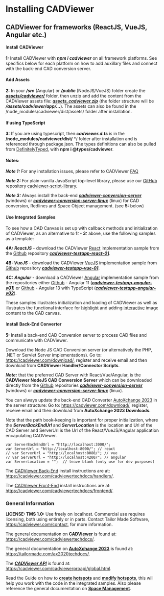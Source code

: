 # Installing CADViewer

## CADViewer for frameworks (ReactJS, VueJS, Angular etc.) 


#### Install CADViewer

**1:** Install CADViewer with ***npm i cadviewer*** on all framework platforms. See specifics below for each platform on how to add auxillary files and connect with the back-end CAD conversion server.

#### Add Assets

**2:** In your ***/src*** (Angular) or ***/public*** (NodeJS/VueJS) folder create the ***[assets/cadviewer/](https://cadviewer.com/downloads/cadviewer/assets/assets_cadviewer.zip)*** folder, then unzip and add the content from the CADViewer assets file: ***[assets_cadviewer.zip](https://cadviewer.com/downloads/cadviewer/assets/assets_cadviewer.zip)*** (the folder structure will be ***/assets/cadviewer/app/...***). The assets can also be found in the /node_modules/cadviewer/dist/assets/ folder after installation.

#### If using TypeScript

**3:** If you are using typescript, then ***cadviewer.d.ts*** is in the **/node_modules/cadviewer/dist/** */ folder after installation and is referenced through package.json. The types definitions can also be pulled from [DefinitelyTyped](https://github.com/DefinitelyTyped/DefinitelyTyped), with **npm i @types/cadviewer**.

#### Notes:

***Note 1:*** For any installation issues, please refer to CADViewer [FAQ](https://cadviewer.com/cadviewertechdocs/faq)


***Note 2:*** For plain-vanilla JavaScript top-level library, please use our [GitHub](https://github.com/CADViewer/cadviewer-script-library) repository [cadviewer-script-library](https://github.com/CADViewer/cadviewer-script-library).


***Note 3:*** Always install the back-end ***[cadviewer-conversion-server](https://github.com/CADViewer/cadviewer-conversion-server)*** (windows) or ***[cadviewer-conversion-server-linux](https://github.com/CADViewer/cadviewer-conversion-server-linux)***  (linux) for CAD conversion, Redlines and Space Object management.  (see **5:** below)


#### Use Integrated Samples

To see how a CAD Canvas is set up with callback methods and initialization of CADViewer, as an alternative to **1: - 3:** above, use the following samples as a template:

**4A:** ***ReactJS*** - download the CADViewer [React](https://github.com/CADViewer/cadviewer-testapp-react-01) implementation sample from the [Github](https://github.com/CADViewer/cadviewer-testapp-react-01) repository ***[cadviewer-testapp-react-01](https://github.com/CADViewer/cadviewer-testapp-react-01)***.

**4B:** ***VueJS*** - download the CADViewer [VueJS](https://github.com/CADViewer/cadviewer-testapp-vue-01) implementation sample from [Github](https://github.com/CADViewer/cadviewer-testapp-vue-v01) repository ***[cadviewer-testapp-vue-01](https://github.com/CADViewer/cadviewer-testapp-vue-01)***.


**4C:** ***Angular*** - download a CADViewer [Angular](https://github.com/CADViewer/cadviewer-testapp-angular-v02) implementation sample from the repositories either [Github](https://github.com/CADViewer/cadviewer-testapp-angular-v01) - Angular 11 (***[cadviewer-testapp-angular-v01](https://github.com/CADViewer/cadviewer-testapp-angular-v01)***) or [Github](https://github.com/CADViewer/cadviewer-testapp-angular-v02)  - Angular 13 with TypeScript (***[cadviewer-testapp-angular-v02](https://github.com/CADViewer/cadviewer-testapp-angular-v02)***).


These samples illustrates initialization and loading of CADViewer as well as illustrates the functional interface for [highlight](https://cadviewer.com/cadviewertechdocs/spacemanagement/) and adding [interactive](https://cadviewer.com/cadviewertechdocs/spacemanagement/) image content to the CAD canvas. 

#### Install Back-End Converter

**5:** Install a back-end CAD Conversion server to process CAD files and communicate with CADViewer.

Download the Node JS CAD Conversion server (or alternatively the PHP, .NET or Servlet Server implementations). Go to:  https://cadviewer.com/download/, register and receive email and then download from **CADViewer Handler/Connector Scripts**.

***Note:*** that the preferred CAD Server with React/Vue/Angular, is the **CADViewer NodeJS CAD Conversion Server** which can be downloaded directly from the [Github](https://github.com/CADViewer/cadviewer-conversion-server) repositories ***[cadviewer-conversion-server](https://github.com/CADViewer/cadviewer-conversion-server)*** (windows) or ***[cadviewer-conversion-server-linux](https://github.com/CADViewer/cadviewer-conversion-server-linux)***  (linux).

You can always update the back-end CAD Converter [AutoXchange 2023](https://www.tailormade.com/ax2020techdocs/) in the server structure:  Go to: https://cadviewer.com/download/, register, receive email and then download from **AutoXchange 2023 Downloads**.


Note that the path book-keeping is important for proper initialization, where the ***ServerBackEndUrl*** and ***ServerLocation*** is the location and Url of the CAD Server and ServerUrl is the Url of the React/VueJS/Angular application encapulating CADViewer. 

    var ServerBackEndUrl = "http://localhost:3000/";
    var ServerUrl = "http://localhost:8000/"; // react
    // var ServerUrl = "http://localhost:8080/"; // vue
    // var ServerUrl = "http://localhost:4200/"; // angular
	var ServerLocation = "";  // leave blank (only use for dev purposes)
        
The [CADViewer Back-End](https://cadviewer.com/cadviewertechdocs/handlers/) install instructions are at: https://cadviewer.com/cadviewertechdocs/handlers/.

The [CADViewer Front-End](https://cadviewer.com/cadviewertechdocs/frontend/) install instructions are at: https://cadviewer.com/cadviewertechdocs/frontend/.


### General Information


**LICENSE: TMS 1.0:** Use freely on localhost. Commercial use requires licensing, both using entirely or in parts. Contact Tailor Made Software, https://cadviewer.com/contact, for more information. 


The general documentation on **[CADViewer](https://cadviewer.com/cadviewertechdocs/)** is found at: https://cadviewer.com/cadviewertechdocs/.

The general documentation on **[AutoXchange 2023](https://tailormade.com/ax2020techdocs/)** is found at: https://tailormade.com/ax2020techdocs/.

The ***[CADViewer API](https://cadviewer.com/cadviewerproapi/global.html)*** is found at: https://cadviewer.com/cadviewerproapi/global.html. 


Read the Guide on how to **[create hotspots](https://cadviewer.com/highlight/main/)** and **[modify hotspots](https://cadviewer.com/highlight2/main/)**, this will help you work with the code in the integrated samples. Also please reference the general documentation on **[Space Management](https://cadviewer.com/cadviewertechdocs/spacemanagement/)**.
